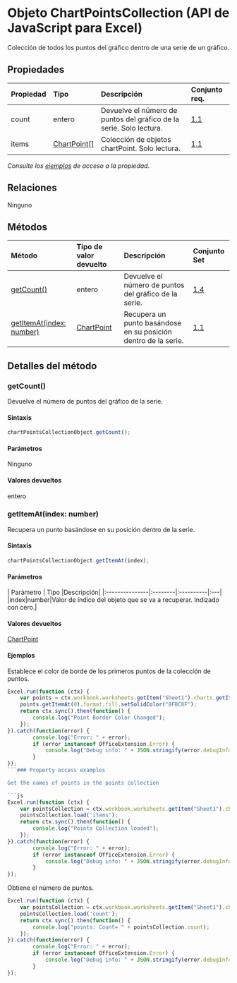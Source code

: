 # <a name="chartpointscollection-object-javascript-api-for-excel"></a>Objeto ChartPointsCollection (API de JavaScript para Excel)

Colección de todos los puntos del gráfico dentro de una serie de un gráfico.

## <a name="properties"></a>Propiedades

| Propiedad       | Tipo    |Descripción| Conjunto req.|
|:---------------|:--------|:----------|:----|
|count|entero|Devuelve el número de puntos del gráfico de la serie. Solo lectura.|[1.1](../requirement-sets/excel-api-requirement-sets.md)|
|items|[ChartPoint[]](chartpoint.md)|Colección de objetos chartPoint. Solo lectura.|[1.1](../requirement-sets/excel-api-requirement-sets.md)|

_Consulte los [ejemplos](#property-access-examples) de acceso a la propiedad._

## <a name="relationships"></a>Relaciones
Ninguno


## <a name="methods"></a>Métodos

| Método           | Tipo de valor devuelto    |Descripción| Conjunto Set|
|:---------------|:--------|:----------|:----|
|[getCount()](#getcount)|entero|Devuelve el número de puntos del gráfico de la serie.|[1.4](../requirement-sets/excel-api-requirement-sets.md)|
|[getItemAt(index: number)](#getitematindex-number)|[ChartPoint](chartpoint.md)|Recupera un punto basándose en su posición dentro de la serie.|[1.1](../requirement-sets/excel-api-requirement-sets.md)|

## <a name="method-details"></a>Detalles del método


### <a name="getcount"></a>getCount()
Devuelve el número de puntos del gráfico de la serie.

#### <a name="syntax"></a>Sintaxis
```js
chartPointsCollectionObject.getCount();
```

#### <a name="parameters"></a>Parámetros
Ninguno

#### <a name="returns"></a>Valores devueltos
entero

### <a name="getitematindex-number"></a>getItemAt(index: number)
Recupera un punto basándose en su posición dentro de la serie.

#### <a name="syntax"></a>Sintaxis
```js
chartPointsCollectionObject.getItemAt(index);
```

#### <a name="parameters"></a>Parámetros
| Parámetro       | Tipo    |Descripción|
|:---------------|:--------|:----------|:---|
|index|number|Valor de índice del objeto que se va a recuperar. Indizado con cero.|

#### <a name="returns"></a>Valores devueltos
[ChartPoint](chartpoint.md)

#### <a name="examples"></a>Ejemplos
Establece el color de borde de los primeros puntos de la colección de puntos.

```js
Excel.run(function (ctx) { 
    var points = ctx.workbook.worksheets.getItem("Sheet1").charts.getItem("Chart1").series.getItemAt(0).points;
    points.getItemAt(0).format.fill.setSolidColor("8FBC8F");
    return ctx.sync().then(function() {
        console.log("Point Border Color Changed");
    });
}).catch(function(error) {
        console.log("Error: " + error);
        if (error instanceof OfficeExtension.Error) {
            console.log("Debug info: " + JSON.stringify(error.debugInfo));
        }
});
```### Property access examples

Get the names of points in the points collection

```js
Excel.run(function (ctx) { 
    var pointsCollection = ctx.workbook.worksheets.getItem("Sheet1").charts.getItem("Chart1").series.getItemAt(0).points;
    pointsCollection.load('items');
    return ctx.sync().then(function() {
        console.log("Points Collection loaded");
    });
}).catch(function(error) {
        console.log("Error: " + error);
        if (error instanceof OfficeExtension.Error) {
            console.log("Debug info: " + JSON.stringify(error.debugInfo));
        }
});
```

Obtiene el número de puntos.

```js
Excel.run(function (ctx) { 
    var pointsCollection = ctx.workbook.worksheets.getItem("Sheet1").charts.getItem("Chart1").series.getItemAt(0).points;
    pointsCollection.load('count');
    return ctx.sync().then(function() {
        console.log("points: Count= " + pointsCollection.count);
    });
}).catch(function(error) {
        console.log("Error: " + error);
        if (error instanceof OfficeExtension.Error) {
            console.log("Debug info: " + JSON.stringify(error.debugInfo));
        }
});
```
